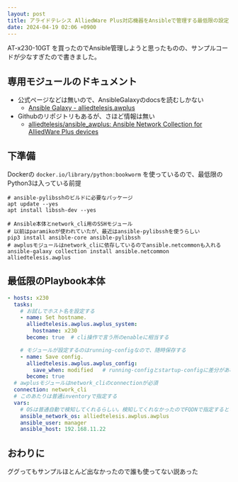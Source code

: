 ```yaml
---
layout: post
title: アライドテレシス AlliedWare Plus対応機器をAnsibleで管理する最低限の設定
date: 2024-04-19 02:06 +0900
---
```


AT-x230-10GT を買ったのでAnsible管理しようと思ったものの、サンプルコードが少なすぎたので書きました。

## 専用モジュールのドキュメント

* 公式ページなどは無いので、AnsibleGalaxyのdocsを読むしかない
  * [Ansible Galaxy - alliedtelesis.awplus](https://galaxy.ansible.com/ui/repo/published/alliedtelesis/awplus/docs/)
* Githubのリポジトリもあるが、さほど情報は無い
  * [alliedtelesis/ansible_awplus: Ansible Network Collection for AlliedWare Plus devices](https://github.com/alliedtelesis/ansible_awplus)

## 下準備

Dockerの `docker.io/library/python:bookworm` を使っているので、最低限のPython3は入っている前提

``` shell
# ansible-pylibsshのビルドに必要なパッケージ
apt update --yes
apt install libssh-dev --yes

# Ansible本体とnetwork_cli用のSSHモジュール
# 以前はparamikoが使われていたが、最近はansible-pylibsshを使うらしい
pip3 install ansible-core ansible-pylibssh
# awplusモジュールはnetwork_cliに依存しているのでansible.netcommonも入れる
ansible-galaxy collection install ansible.netcommon alliedtelesis.awplus
```

## 最低限のPlaybook本体

``` yaml
- hosts: x230
  tasks:
    # お試しでホスト名を設定する
    - name: Set hostname.
      alliedtelesis.awplus.awplus_system:
        hostname: x230
      become: true  # cli操作で言う所のenableに相当する

    # モジュールが設定するのはrunning-configなので、随時保存する
    - name: Save config.
      alliedtelesis.awplus.awplus_config:
        save_when: modified   # running-configとstartup-configに差分があれば保存
      become: true
  # awplusモジュールはnetwork_cliのconnectionが必須
  connection: network_cli
  # このあたりは普通inventoryで指定する
  vars:
    # OSは普通自動で検知してくれるらしい。検知してくれなかったのでFQDNで指定するとちゃんと動く
    ansible_network_os: alliedtelesis.awplus.awplus 
    ansible_user: manager
    ansible_host: 192.168.11.22
```

## おわりに

ググってもサンプルほとんど出なかったので誰も使ってない説あった
